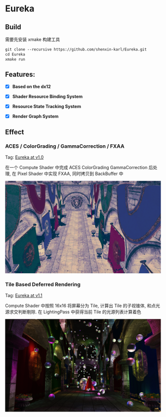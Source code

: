 # Eureka

## Build
需要先安装 xmake 构建工具

```shell
git clone --recursive https://github.com/shenxin-karl/Eureka.git
cd Eureka
xmake run
```

## Features:

- [x] **Based on the dx12**
- [x] **Shader Resource Binding System**
- [x] **Resource State Tracking System**
- [x] **Render Graph System**



## Effect

### ACES / ColorGrading / GammaCorrection / FXAA 

Tag: [Eureka at v1.0](https://github.com/shenxin-karl/Eureka/tree/v1.0)

在一个 Compute Shader 中完成 ACES ColorGrading GammaCorrection 后处理, 在 Pixel Shader 中实现 FXAA, 同时拷贝到 BackBuffer 中

<img src="Doc/PostProcessing.png" alt="PostProcessing"  />

### Tile Based Deferred Rendering

Tag: [Eureka at v1.1](https://github.com/shenxin-karl/Eureka/tree/v1.1)

Compute Shader 中按照 16x16 将屏幕分为 Tile, 计算出 Tile 的子视锥体, 和点光源求交判断剔除. 在 LightingPass 中获得当前 Tile 的光源列表计算着色

<img src="Doc/TBDR.png" alt="TBDR"  />

